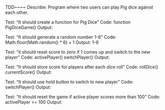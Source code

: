 TDD~~~~
Describe: Program where two users can play Pig dice against each other.

Test: “It should create a function for Pig Dice”
Code: function PigDiceGame() 
Output: 

Test: “It should generate a random number 1-6”
Code: Math.floor(Math.random() * 6) + 1
Output: 1-6

Test: “it should reset score to zero if 1 comes up and switch to the new player”
Code: activePlayer() switchPlayer()
Output:

Test: “It should store score for players after each dice roll”
Code: rollDice() currentScore()
Output:

Test: “It should use hold button to switch to new player”
Code: switchPlayer()
Output:

Test: “It should reset the game if active player scores more than 100”
Code: activePlayer >= 100
Output:
